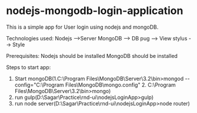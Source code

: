 # nodejs-mongodb-login-application
This is a simple app for User login using nodejs and mongoDB. 

Technologies used:
Nodejs -->Server
MongoDB --> DB
pug     --> View
stylus  --> Style

Prerequisites:
Nodejs should be installed
MongoDB should be installed

Steps to start app:
1. Start mongoDB(1.C:\Program Files\MongoDB\Server\3.2\bin>mongod --config="C:\Program Files\MongoDB\mongo.config" 2. C:\Program Files\MongoDB\Server\3.2\bin>mongo)
2. run gulp(D:\Sagar\Practice\rnd-ui\nodejsLoginApp>gulp)
3. run node server(D:\Sagar\Practice\rnd-ui\nodejsLoginApp>node router)
